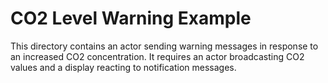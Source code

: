 # CO2 Level Warning Example

This directory contains an actor sending warning messages in response to an increased CO2 concentration.
It requires an actor broadcasting CO2 values and a display reacting to notification messages.